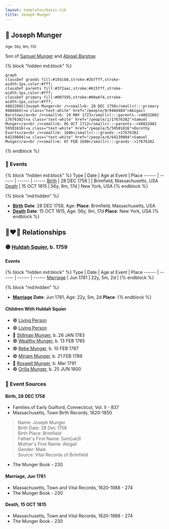```yaml
---
layout: templates/basic.njk
title: Joseph Munger
---
```

## 🔵 Joseph Munger
<small>Age: 56y, 9m, 17d</small>

Son of [Samuel Munger](/people/1/17676382) and [Abigail Barstow](/people/9/9488484)

{% block "hidden md:block" %}
```mermaid
graph
classDef grands fill:#193cb8,stroke:#2b7fff,stroke-width:1px,color:#fff;
classDef parents fill:#372aac,stroke:#615fff,stroke-width:1px,color:#fff;
classDef primary fill:#007595,stroke:#00a6f4,stroke-width:1px,color:#fff;
48832802(Joseph Munger<br /><small>b: 28 DEC 1758</small>):::primary
9488484(<a class="text-white" href="/people/9/9488484">Abigail Barstow</a><br /><small>b: 19 MAY 1723</small>):::parents-->48832802
17676382(<a class="text-white" href="/people/1/17676382">Samuel Munger</a><br /><small>b: 05 OCT 1712</small>):::parents-->48832802
59501816(<a class="text-white" href="/people/5/59501816">Dorothy Evarts</a><br /><small>b: 1686</small>):::grands-->17676382
64239804(<a class="text-white" href="/people/6/64239804">Samuel Munger</a><br /><small>b: 07 FEB 1690</small>):::grands-->17676382
```
{% endblock %}

### 📆 Events

{% block "hidden md:block" %}
Type | Date | Age at Event | Place
------ | ------ | ------ | ------
[Birth](#event-event-2) | 28 DEC 1758 |  | Brimfield, Massachusetts, USA
[Death](#event-event-3) | 15 OCT 1815 | 56y, 9m, 17d | New York, USA
{% endblock %}

{% block "md:hidden" %}
- **[Birth](#event-event-2)**
**Date**: 28 DEC 1758, Age:
**Place**: Brimfield, Massachusetts, USA
- **[Death](#event-event-3)**
**Date**: 15 OCT 1815, Age: 56y, 9m, 17d
**Place**: New York, USA
{% endblock %}

## 👩‍❤️‍👨 Relationships

### 🟣 [Huldah Squier](/people/4/40449307), b. 1759

#### Events

{% block "hidden md:block" %}
Type | Date | Age at Event | Place
------ | ------ | ------ | ------
[Marriage](#event-family-0-event-0) | Jun 1781 | 22y, 5m, 2d |
{% endblock %}

{% block "md:hidden" %}
- **[Marriage](#event-family-0-event-0)**
**Date**: Jun 1781, Age: 22y, 5m, 2d
**Place**:
{% endblock %}

#### Children With Huldah Squier
* 🟣 [Living Person](/people/9/92752548)
* 🟣 [Living Person](/people/5/57250648)
* 🔵 [Stillman Munger](/people/5/55728126), b. 26 JAN 1783
* 🟣 [Wealthy Munger](/people/3/31830663), b. 13 FEB 1785
* 🟣 [Rebe Munger](/people/3/39304822), b. 10 FEB 1787
* 🟣 [Miriam Munger](/people/1/13266841), b. 21 FEB 1789
* 🔵 [Roswell Munger](/people/2/21686617), b. Mar 1791
* 🟣 [Orilla Munger](/people/6/60133360), b. 25 JUN 1800
### 📰 Event Sources

#### <a id="event-event-2"></a> Birth, 28 DEC 1758
* Families of Early Guilford, Connecticut, Vol. II  - 837
* Massachusetts, Town Birth Records, 1620-1850
>   
  > Name: Joseph Munger  
  > Birth Date: 28 Dec 1758  
  > Birth Place: Brimfield  
  > Father's First Name: Sam[ue]ll  
  > Mother's First Name: Abigail  
  > Gender: Male  
  > Source: Vital Records of Brimfield
* The Munger Book  - 230

#### <a id="event-family-0-event-0"></a> Marriage, Jun 1781
* Massachusetts, Town and Vital Records, 1620-1988  - 274
* The Munger Book  - 230
#### <a id="event-event-3"></a> Death, 15 OCT 1815
* Massachusetts, Town and Vital Records, 1620-1988  - 274
* The Munger Book  - 230
